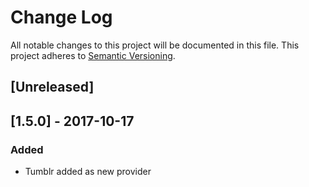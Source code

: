 # Change Log

All notable changes to this project will be documented in this file. This project adheres to [Semantic Versioning](http://semver.org/).


## [Unreleased]


## [1.5.0] - 2017-10-17
### Added
- Tumblr added as new provider